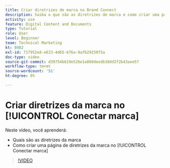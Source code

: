 ```yaml
---
title: Criar diretrizes de marca no Brand Connect
description: Saiba o que são as diretrizes de marca e como criar uma página de diretrizes de marca no Brand Connect para [!UICONTROL DAM DO WORKFRONT].
activity: use
feature: Digital Content and Documents
type: Tutorial
role: User
level: Beginner
team: Technical Marketing
kt: 8982
exl-id: 717952e8-e633-4d65-b76a-9afb29159f5a
doc-type: video
source-git-commit: d39754b619e526e1a869deedb38dd2f2b43aee57
workflow-type: tm+mt
source-wordcount: '51'
ht-degree: 0%

---
```


# Criar diretrizes da marca no [!UICONTROL Conectar marca]

Neste vídeo, você aprenderá:

* Quais são as diretrizes da marca
* Como criar uma página de diretrizes da marca no [!UICONTROL Conectar marca]

>[!VIDEO](https://video.tv.adobe.com/v/335244/?quality=12)

